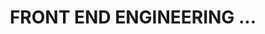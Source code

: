 ---
title: "FRONT END ENGINEERING ..."
description: "Our methodology is an array of design engineering services concerning all the aspects of a project development."
image: "https://images.pexels.com/photos/326410/pexels-photo-326410.jpeg?auto=compress&cs=tinysrgb&dpr=1&w=500"
service: "frontendengineering"
---